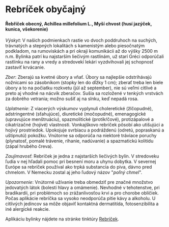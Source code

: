Rebríček obyčajný
=================

#### Řebříček obecný, Achillea millefolium L., Myší chvost (husí jazýček, kunica, všekorenie)

*Výskyt*: V našich podmienkach rastie vo dvoch poddruhoch na suchých, trávnatých
a stepných lokalitách s kamenistým alebo piesočnatým podkladom, na rumoviskách a
pri okraji komunikácii až do výšky 2500 m n.m. Bylinka patrí ku najstarším
liečivým rastlinám, už starí Gréci odporúčali rastlinku na rany a vredy a
stredovekí lekári vyzdvihovali jej schopnosť zastaviť krvácanie.

*Zber*: Zberajú sa kvetné úbory a vňať. Úbory sa najlepšie odstrihávajú
nožnicami so zásobníkom (stopky len do dĺžky 1 cm); zberať treba len biele úbory
a to na počiatku rozkvetu (júl až september), nie sú veľmi citlivé a preto aj
vhodné na nácvik zberačov. Sušia sa rozložené v tenkých vrstvách za dobrého
vetrania; možno sušiť aj na slnku, keď nepadá rosa.

*Uplatnenie*: Z viacerých výskumov vyplynuli choleretické (žlčopudné),
adstringentné (sťahujúce), diuretické (močopudné), emenagogické (upravujúce
menštruáciu), spazmolitické (protikŕčové), protizápalové a cikatrizačné (hojivé)
vlastnosti. Vonkajškovo rebríček pôsobí ako utišujúci a hojivý prostriedok.
Upokojuje svrbiacu a podráždenú (odretú, popraskanú a uštipnutú) pokožku.
Vnútorne sa odporúča na niektoré tráviace poruchy (plynatosť, pomalé trávenie,
rihanie, nadúvanie) a spazmatickú kolitídu (zápal hrubého čreva).

*Zaujímavosť*: Rebríček je jedna z najstarších liečivých bylín. V stredoveku
ľudia v nej hľadali pomoc pri besnení moru a uhynu dobytka. V severnej Európe sa
rebríček používal ako trpká substancia do piva, dávno pred chmelom. V Nemecku
zostal aj jeho ľudový názov "*poľný chmel*".

*Upozornenie*: Vnútorné užívanie treba obmedziť pre značné množstvo jedovatých
látok (bolesti hlavy a omámenie). Nevhodné v tehotenstve, pri bradikardii, pri
problémoch so zrážanlivosťou krvi a pro chorobe obličiek. Počas aplikácie
rebríčka sa vysoko neodporúča pitie kávy a alkoholu. U citlivých jedincov sa
môže objaviť kontaktná dermatitída, fotosenzibilita a iné alergické reakcie.

Aplikáciu bylinky nájdete na stránke tinktúry
[Rebríček](../tinktury/rebricek).


